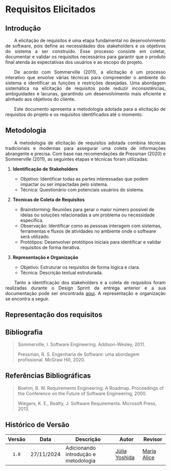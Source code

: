 # Requisitos Elicitados

## Introdução

<p style="text-align: justify; text-indent: 2em;"> A elicitação de requisitos é uma etapa fundamental no desenvolvimento de software, pois define as necessidades dos stakeholders e os objetivos do sistema a ser construído. Esse processo consiste em coletar, documentar e validar os requisitos necessários para garantir que o produto final atenda às expectativas dos usuários e ao escopo do projeto.</p>

<p style="text-align: justify; text-indent: 2em;"> De acordo com Sommerville (2011), a elicitação é um processo interativo que envolve várias técnicas para compreender o ambiente do sistema e identificar as funções e restrições desejadas. Uma abordagem sistemática na elicitação de requisitos pode reduzir inconsistências, ambiguidades e lacunas, garantindo um desenvolvimento mais eficiente e alinhado aos objetivos do cliente.</p>

<p style="text-align: justify; text-indent: 2em;"> Este documento apresenta a metodologia adotada para a elicitação de requisitos do projeto e os requisitos identificados até o momento.</p>

## Metodologia

<p style="text-align: justify; text-indent: 2em;"> A metodologia de elicitação de requisitos adotada combina técnicas tradicionais e modernas para assegurar uma coleta de informações abrangente e precisa. Com base nas recomendações de Pressman (2020) e Sommerville (2011), as seguintes etapas e técnicas foram utilizadas:</p>

1. **Identificação de Stakeholders**
    - Objetivo: Identificar todas as partes interessadas que podem impactar ou ser impactadas pelo sistema.
    - Técnica: Questionário com potenciais usuários do sistema.

2. **Técnicas de Coleta de Requisitos**
    - Brainstorming: Reuniões para gerar o maior número possível de ideias ou soluções relacionadas a um problema ou necessidade específica. 
    - Observação: Identificar como as pessoas interagem com sistemas, ferramentas e fluxos de atividades no ambiente onde o software será utilizado.
    - Protótipos: Desenvolver protótipos iniciais para identificar e validar requisitos de forma iterativa.

3. **Representação e Organização**
    - Objetivo: Estruturar os requisitos de forma lógica e clara.
    - Técnica: Descrição textual estruturada.

<p style="text-align: justify; text-indent: 2em;"> Tanto a identificação dos stakeholders e a coleta de requisitos foram realizadas durante o Design Sprint da entrega anterior e a sua documentação pode ser encontrada <a href="https://unbarqdsw2024-2.github.io/2024.2_G10_Recomendacao_Entrega_01/#/Base/1.1.DesignSprint?id=brainstorm)">aqui</a>. A representação e organização se encontra a seguir. </p>

## Representação dos requisitos

## Bibliografia

> Sommerville, I. Software Engineering. Addison-Wesley, 2011.
>
> Pressman, R. S. Engenharia de Software: uma abordagem profissional. McGraw Hill, 2020.

## Referências Bibliográficas

> Boehm, B. W. Requirements Engineering: A Roadmap. Proceedings of the Conference on the Future of Software Engineering, 2000.
>
> Wiegers, K. E., Beatty, J. Software Requirements. Microsoft Press, 2013.

## Histórico de Versão

| Versão | Data | Descrição | Autor | Revisor |
| :----: | ---- | --------- | ----- | ------- |
| `1.0`  |27/11/2024| Adicionando introdução e metodologia | [Júlia Yoshida](https://github.com/juliaryoshida) |[Maria Alice](https://github.com/Maliz30) |
